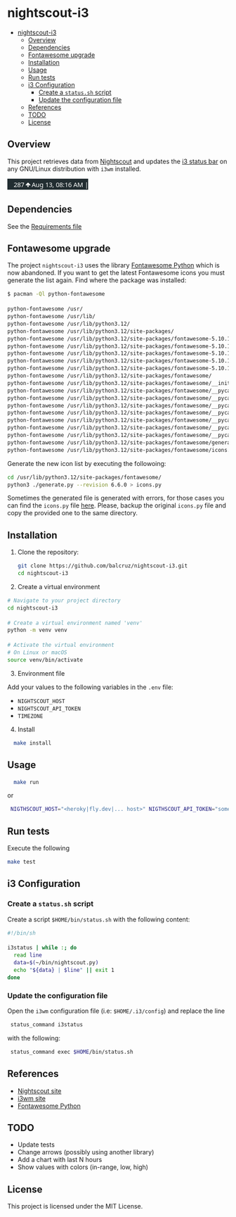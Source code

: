 # nightscout-i3

- [nightscout-i3](#nightscout-i3)
  - [Overview](#overview)
  - [Dependencies](#dependencies)
  - [Fontawesome upgrade](#fontawesome-upgrade)
  - [Installation](#installation)
  - [Usage](#usage)
  - [Run tests](#run-tests)
  - [i3 Configuration](#i3-configuration)
    - [Create a `status.sh` script](#create-a-statussh-script)
    - [Update the configuration file](#update-the-configuration-file)
  - [References](#references)
  - [TODO](#todo)
  - [License](#license)

## Overview

This project retrieves data from [Nightscout](https://nightscout.github.io/) and updates the [i3 status bar](https://i3wm.org/docs/i3status.html) on any
GNU/Linux distribution with `i3wm` installed.

![status bar](images/status_bar.png)

## Dependencies

See the [Requirements file](requirements.txt)

## Fontawesome upgrade

The project `nightscout-i3` uses the library [Fontawesome Python](https://github.com/justbuchanan/fontawesome-python)
which is now abandoned.
If you want to get the latest Fontawesome icons you must generate the list again.
Find where the package was installed:

```bash
$ pacman -Ql python-fontawesome

python-fontawesome /usr/
python-fontawesome /usr/lib/
python-fontawesome /usr/lib/python3.12/
python-fontawesome /usr/lib/python3.12/site-packages/
python-fontawesome /usr/lib/python3.12/site-packages/fontawesome-5.10.1.post1-py3.12.egg-info/
python-fontawesome /usr/lib/python3.12/site-packages/fontawesome-5.10.1.post1-py3.12.egg-info/PKG-INFO
python-fontawesome /usr/lib/python3.12/site-packages/fontawesome-5.10.1.post1-py3.12.egg-info/SOURCES.txt
python-fontawesome /usr/lib/python3.12/site-packages/fontawesome-5.10.1.post1-py3.12.egg-info/dependency_links.txt
python-fontawesome /usr/lib/python3.12/site-packages/fontawesome-5.10.1.post1-py3.12.egg-info/top_level.txt
python-fontawesome /usr/lib/python3.12/site-packages/fontawesome/
python-fontawesome /usr/lib/python3.12/site-packages/fontawesome/__init__.py
python-fontawesome /usr/lib/python3.12/site-packages/fontawesome/__pycache__/
python-fontawesome /usr/lib/python3.12/site-packages/fontawesome/__pycache__/__init__.cpython-312.opt-1.pyc
python-fontawesome /usr/lib/python3.12/site-packages/fontawesome/__pycache__/__init__.cpython-312.pyc
python-fontawesome /usr/lib/python3.12/site-packages/fontawesome/__pycache__/generate.cpython-312.opt-1.pyc
python-fontawesome /usr/lib/python3.12/site-packages/fontawesome/__pycache__/generate.cpython-312.pyc
python-fontawesome /usr/lib/python3.12/site-packages/fontawesome/__pycache__/icons.cpython-312.opt-1.pyc
python-fontawesome /usr/lib/python3.12/site-packages/fontawesome/__pycache__/icons.cpython-312.pyc
python-fontawesome /usr/lib/python3.12/site-packages/fontawesome/generate.py
python-fontawesome /usr/lib/python3.12/site-packages/fontawesome/icons.py
```

Generate the new icon list by executing the followoing:

```bash
cd /usr/lib/python3.12/site-packages/fontawesome/
python3 ./generate.py --revision 6.6.0 > icons.py 
```

Sometimes the generated file is generated with errors, for those cases you can find the `icons.py` file [here](utils/icons.py).
Please, backup the original `icons.py` file and copy the provided one to the same directory.


## Installation

1. Clone the repository:

   ```bash
   git clone https://github.com/balcruz/nightscout-i3.git
   cd nightscout-i3
   ```

2. Create a virtual environment

```bash
# Navigate to your project directory
cd nightscout-i3

# Create a virtual environment named 'venv'
python -m venv venv

# Activate the virtual environment
# On Linux or macOS
source venv/bin/activate

```

3. Environment file

Add your values to the following variables in the `.env` file:

- `NIGHTSCOUT_HOST`
- `NIGHTSCOUT_API_TOKEN`
- `TIMEZONE`

4. Install

```bash
  make install
```

## Usage

```bash
  make run
```

or

```bash
 NIGTHSCOUT_HOST="<heroky|fly.dev|... host>" NIGTHSCOUT_API_TOKEN="some-api-token" TIMEZONE="America/Montevideo" python3 src/main.py
```

## Run tests

Execute the following

```bash
make test
```

## i3 Configuration

### Create a `status.sh` script

Create a script `$HOME/bin/status.sh` with the following content:

```bash
#!/bin/sh

i3status | while :; do
  read line
  data=$(~/bin/nightscout.py)
  echo "${data} | $line" || exit 1
done
```

### Update the configuration file

Open the `i3wm` configuration file (i.e:  `$HOME/.i3/config`) and replace the line

```bash
 status_command i3status
```

with the following:

```bash
 status_command exec $HOME/bin/status.sh
```

## References

- [Nightscout site](https://nightscout.github.io/)
- [i3wm site](https://i3wm.org/)
- [Fontawesome Python](https://github.com/justbuchanan/fontawesome-python)

## TODO

- Update tests
- Change arrows (possibly using another library)
- Add a chart with last N hours
- Show values with colors (in-range, low, high)

## License

This project is licensed under the MIT License.
